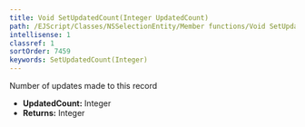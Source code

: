 ```yaml
---
title: Void SetUpdatedCount(Integer UpdatedCount)
path: /EJScript/Classes/NSSelectionEntity/Member functions/Void SetUpdatedCount(Integer p_0)
intellisense: 1
classref: 1
sortOrder: 7459
keywords: SetUpdatedCount(Integer)
---
```



Number of updates made to this record



* **UpdatedCount:** Integer
* **Returns:** Integer


